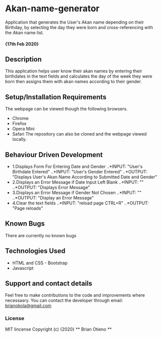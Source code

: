 # Akan-name-generator
Application that generates the User's Akan name depending on their Birthday, by selecting the day they were born and cross-referencing with the Akan name list.
#### {17th Feb 2020}

## Description
This application helps user know their akan names by entering their birthdates in the text fields and calculates the day of the week they were born then assigns them with akan names according to their gender.
## Setup/Installation Requirements
The webpage can be viewed though the following browsers.
* Chrome
* Firefox
* Opera Mini
* Safari
The repository can also be cloned and the webpage viewed locally.
## Behaviour Driven Development
* 1.Displays Form For Entering Date and Gender
	..*INPUT: "User's Birthdate Entered"
	..*INPUT: "User's Gender Entered"
	..*OUTPUT: "Displays User's Akan Name According to Submitted Date and Gender"
* 2.Displays an Error Message if Date Input Left Blank
	..*INPUT: ""
	..*OUTPUT: "Displays Error Message"
* 3.Displays an Error Message if Gender Not Chosen
	..*INPUT: ""
	..*OUTPUT: "Display an Error Message"
* 4.Clear the text fields
	..*INPUT: "reload page CTRL+R"
	..*OUTPUT: "Page reloads"
## Known Bugs
There are currently no known bugs
## Technologies Used
* HTML and CSS - Bootstrap
* Javascript
## Support and contact details
Feel free to make contributions to the code and improvements where necessasry.
You can contact the developer through email: brianokola@gmail.com
### License

MIT lincense Copyright (c) {2020} ** Brian Otieno **
